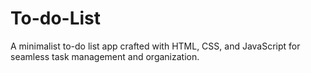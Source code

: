 # To-do-List
A minimalist to-do list app crafted with HTML, CSS, and JavaScript for seamless task management and organization.
